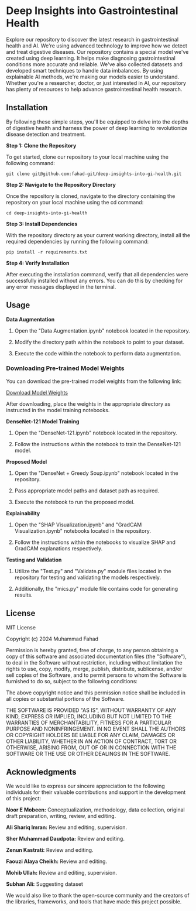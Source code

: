 
# Deep Insights into Gastrointestinal Health

Explore our repository to discover the latest research in gastrointestinal health and AI. We're using advanced technology to improve how we detect and treat digestive diseases. Our repository contains a special model we've created using deep learning. It helps make diagnosing gastrointestinal conditions more accurate and reliable. We've also collected datasets and developed smart techniques to handle data imbalances. By using explainable AI methods, we're making our models easier to understand. Whether you're a researcher, doctor, or just interested in AI, our repository has plenty of resources to help advance gastrointestinal health research.

## Installation

 By following these simple steps, you'll be equipped to delve into the depths of digestive health and harness the power of deep learning to revolutionize disease detection and treatment.

**Step 1: Clone the Repository**


To get started, clone our repository to your local machine using the following command: 

`git clone git@github.com:fahad-git/deep-insights-into-gi-health.git`

**Step 2: Navigate to the Repository Directory**


Once the repository is cloned, navigate to the directory containing the repository on your local machine using the cd command:

`cd deep-insights-into-gi-health`


**Step 3: Install Dependencies**


With the repository directory as your current working directory, install all the required dependencies by running the following command:

`pip install -r requirements.txt`

**Step 4: Verify Installation**


After executing the installation command, verify that all dependencies were successfully installed without any errors. You can do this by checking for any error messages displayed in the terminal.

## Usage

**Data Augmentation**

1. Open the "Data Augmentation.ipynb" notebook located in the repository.

2. Modify the directory path within the notebook to point to your dataset.

3. Execute the code within the notebook to perform data augmentation.

### Downloading Pre-trained Model Weights

You can download the pre-trained model weights from the following link:

[Download Model Weights](https://drive.google.com/file/d/1w1cfpsDNhwZXAAggbLGqbdGQRDi-ECKa/view?usp=drive_link)

After downloading, place the weights in the appropriate directory as instructed in the model training notebooks.

**DenseNet-121 Model Training**

1. Open the "DenseNet-121.ipynb" notebook located in the repository.

2. Follow the instructions within the notebook to train the DenseNet-121 model.

**Proposed Model**

1. Open the "DenseNet + Greedy Soup.ipynb" notebook located in the repository.

2. Pass appropriate model paths and dataset path as required.

3. Execute the notebook to run the proposed model.

**Explainability**

1. Open the "SHAP Visualization.ipynb" and "GradCAM Visualization.ipynb" notebooks located in the repository.

2. Follow the instructions within the notebooks to visualize SHAP and GradCAM explanations respectively.

**Testing and Validation**

1. Utilize the "Test.py" and "Validate.py" module files located in the repository for testing and validating the models respectively.

2. Additionally, the "mics.py" module file contains code for generating results.

## License

MIT License

Copyright (c) 2024 Muhammad Fahad

Permission is hereby granted, free of charge, to any person obtaining a copy
of this software and associated documentation files (the "Software"), to deal
in the Software without restriction, including without limitation the rights
to use, copy, modify, merge, publish, distribute, sublicense, and/or sell
copies of the Software, and to permit persons to whom the Software is
furnished to do so, subject to the following conditions:

The above copyright notice and this permission notice shall be included in all
copies or substantial portions of the Software.

THE SOFTWARE IS PROVIDED "AS IS", WITHOUT WARRANTY OF ANY KIND, EXPRESS OR
IMPLIED, INCLUDING BUT NOT LIMITED TO THE WARRANTIES OF MERCHANTABILITY,
FITNESS FOR A PARTICULAR PURPOSE AND NONINFRINGEMENT. IN NO EVENT SHALL THE
AUTHORS OR COPYRIGHT HOLDERS BE LIABLE FOR ANY CLAIM, DAMAGES OR OTHER
LIABILITY, WHETHER IN AN ACTION OF CONTRACT, TORT OR OTHERWISE, ARISING FROM,
OUT OF OR IN CONNECTION WITH THE SOFTWARE OR THE USE OR OTHER DEALINGS IN THE
SOFTWARE.

## Acknowledgments

We would like to express our sincere appreciation to the following individuals for their valuable contributions and support in the development of this project:

**Noor E Mobeen:** Conceptualization, methodology, data collection, original draft preparation, writing, review, and editing. 

**Ali Shariq Imran:** Review and editing, supervision. 

**Sher Muhammad Daudpota:** Review and editing. 

**Zenun Kastrati:** Review and editing. 

**Faouzi Alaya Cheikh:** Review and editing. 

**Mohib Ullah:** Review and editing, supervision.

**Subhan Ali:** Suggesting dataset

We would also like to thank the open-source community and the creators of the libraries, frameworks, and tools that have made this project possible.
